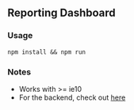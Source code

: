 ## Reporting Dashboard

### Usage

```npm install && npm run```

### Notes

- Works with >= ie10
- For the backend, check out [here](https://github.com/mert574/reporting-api)
